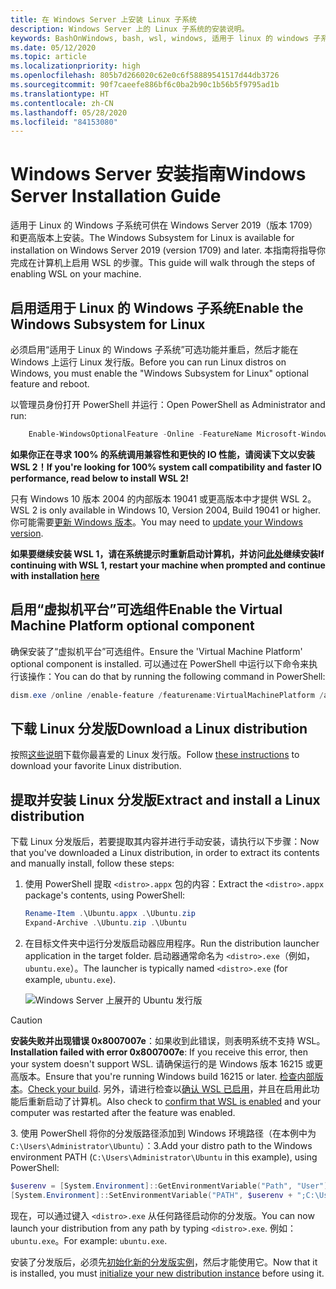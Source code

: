 ```yaml
---
title: 在 Windows Server 上安装 Linux 子系统
description: Windows Server 上的 Linux 子系统的安装说明。
keywords: BashOnWindows, bash, wsl, windows, 适用于 linux 的 windows 子系统, windowssubsystem, ubuntu, windows server
ms.date: 05/12/2020
ms.topic: article
ms.localizationpriority: high
ms.openlocfilehash: 805b7d266020c62e0c6f58889541517d44db3726
ms.sourcegitcommit: 90f7caeefe886bf6c0ba2b90c1b56b5f9795ad1b
ms.translationtype: HT
ms.contentlocale: zh-CN
ms.lasthandoff: 05/28/2020
ms.locfileid: "84153080"
---
```

# <a name="windows-server-installation-guide"></a><span data-ttu-id="e924c-104">Windows Server 安装指南</span><span class="sxs-lookup"><span data-stu-id="e924c-104">Windows Server Installation Guide</span></span>

<span data-ttu-id="e924c-105">适用于 Linux 的 Windows 子系统可供在 Windows Server 2019（版本 1709）和更高版本上安装。</span><span class="sxs-lookup"><span data-stu-id="e924c-105">The Windows Subsystem for Linux is available for installation on Windows Server 2019 (version 1709) and later.</span></span> <span data-ttu-id="e924c-106">本指南将指导你完成在计算机上启用 WSL 的步骤。</span><span class="sxs-lookup"><span data-stu-id="e924c-106">This guide will walk through the steps of enabling WSL on your machine.</span></span>

## <a name="enable-the-windows-subsystem-for-linux"></a><span data-ttu-id="e924c-107">启用适用于 Linux 的 Windows 子系统</span><span class="sxs-lookup"><span data-stu-id="e924c-107">Enable the Windows Subsystem for Linux</span></span>

<span data-ttu-id="e924c-108">必须启用“适用于 Linux 的 Windows 子系统”可选功能并重启，然后才能在 Windows 上运行 Linux 发行版。</span><span class="sxs-lookup"><span data-stu-id="e924c-108">Before you can run Linux distros on Windows, you must enable the "Windows Subsystem for Linux" optional feature and reboot.</span></span>

<span data-ttu-id="e924c-109">以管理员身份打开 PowerShell 并运行：</span><span class="sxs-lookup"><span data-stu-id="e924c-109">Open PowerShell as Administrator and run:</span></span>

```powershell
    Enable-WindowsOptionalFeature -Online -FeatureName Microsoft-Windows-Subsystem-Linux

```

<span data-ttu-id="e924c-110">**如果你正在寻求 100% 的系统调用兼容性和更快的 IO 性能，请阅读下文以安装 WSL 2！**</span><span class="sxs-lookup"><span data-stu-id="e924c-110">**If you're looking for 100% system call compatibility and faster IO performance, read below to install WSL 2!**</span></span>

<span data-ttu-id="e924c-111">只有 Windows 10 版本 2004 的内部版本 19041 或更高版本中才提供 WSL 2。</span><span class="sxs-lookup"><span data-stu-id="e924c-111">WSL 2 is only available in Windows 10, Version 2004, Build 19041 or higher.</span></span> <span data-ttu-id="e924c-112">你可能需要[更新 Windows 版本](ms-settings:windowsupdate)。</span><span class="sxs-lookup"><span data-stu-id="e924c-112">You may need to [update your Windows version](ms-settings:windowsupdate).</span></span>

<span data-ttu-id="e924c-113">**如果要继续安装 WSL 1，请在系统提示时重新启动计算机，并访问[此处](./install-on-server.md#download-a-linux-distribution)继续安装**</span><span class="sxs-lookup"><span data-stu-id="e924c-113">**If continuing with WSL 1, restart your machine when prompted and continue with installation [here](./install-on-server.md#download-a-linux-distribution)**</span></span>

## <a name="enable-the-virtual-machine-platform-optional-component"></a><span data-ttu-id="e924c-114">启用“虚拟机平台”可选组件</span><span class="sxs-lookup"><span data-stu-id="e924c-114">Enable the Virtual Machine Platform optional component</span></span>

<span data-ttu-id="e924c-115">确保安装了“虚拟机平台”可选组件。</span><span class="sxs-lookup"><span data-stu-id="e924c-115">Ensure the 'Virtual Machine Platform' optional component is installed.</span></span> <span data-ttu-id="e924c-116">可以通过在 PowerShell 中运行以下命令来执行该操作：</span><span class="sxs-lookup"><span data-stu-id="e924c-116">You can do that by running the following command in PowerShell:</span></span>

```powershell
dism.exe /online /enable-feature /featurename:VirtualMachinePlatform /all /norestart
```

## <a name="download-a-linux-distribution"></a><span data-ttu-id="e924c-117">下载 Linux 分发版</span><span class="sxs-lookup"><span data-stu-id="e924c-117">Download a Linux distribution</span></span>

<span data-ttu-id="e924c-118">按照[这些说明](install-manual.md)下载你最喜爱的 Linux 发行版。</span><span class="sxs-lookup"><span data-stu-id="e924c-118">Follow [these instructions](install-manual.md) to download your favorite Linux distribution.</span></span>

## <a name="extract-and-install-a-linux-distribution"></a><span data-ttu-id="e924c-119">提取并安装 Linux 分发版</span><span class="sxs-lookup"><span data-stu-id="e924c-119">Extract and install a Linux distribution</span></span>

<span data-ttu-id="e924c-120">下载 Linux 分发版后，若要提取其内容并进行手动安装，请执行以下步骤：</span><span class="sxs-lookup"><span data-stu-id="e924c-120">Now that you've downloaded a Linux distribution, in order to extract its contents and manually install, follow these steps:</span></span>

1. <span data-ttu-id="e924c-121">使用 PowerShell 提取 `<distro>.appx` 包的内容：</span><span class="sxs-lookup"><span data-stu-id="e924c-121">Extract the `<distro>.appx` package's contents, using PowerShell:</span></span>

    ```powershell
    Rename-Item .\Ubuntu.appx .\Ubuntu.zip
    Expand-Archive .\Ubuntu.zip .\Ubuntu
    ```

2. <span data-ttu-id="e924c-122">在目标文件夹中运行分发版启动器应用程序。</span><span class="sxs-lookup"><span data-stu-id="e924c-122">Run the distribution launcher application in the target folder.</span></span> <span data-ttu-id="e924c-123">启动器通常命名为 `<distro>.exe`（例如，`ubuntu.exe`）。</span><span class="sxs-lookup"><span data-stu-id="e924c-123">The launcher is typically named `<distro>.exe` (for example, `ubuntu.exe`).</span></span>

    ![Windows Server 上展开的 Ubuntu 发行版](media/server-appx-expand.png)

> [!CAUTION]
> <span data-ttu-id="e924c-125">**安装失败并出现错误 0x8007007e**：如果收到此错误，则表明系统不支持 WSL。</span><span class="sxs-lookup"><span data-stu-id="e924c-125">**Installation failed with error 0x8007007e**: If you receive this error, then your system doesn't support WSL.</span></span> <span data-ttu-id="e924c-126">请确保运行的是 Windows 版本 16215 或更高版本。</span><span class="sxs-lookup"><span data-stu-id="e924c-126">Ensure that you're running Windows build 16215 or later.</span></span> <span data-ttu-id="e924c-127">[检查内部版本](troubleshooting.md#check-your-build-number)。</span><span class="sxs-lookup"><span data-stu-id="e924c-127">[Check your build](troubleshooting.md#check-your-build-number).</span></span> <span data-ttu-id="e924c-128">另外，请进行检查以[确认 WSL 已启用](troubleshooting.md#confirm-wsl-is-enabled)，并且在启用此功能后重新启动了计算机。</span><span class="sxs-lookup"><span data-stu-id="e924c-128">Also check to [confirm that WSL is enabled](troubleshooting.md#confirm-wsl-is-enabled) and your computer was restarted after the feature was enabled.</span></span>  

<span data-ttu-id="e924c-129">3. 使用 PowerShell 将你的分发版路径添加到 Windows 环境路径（在本例中为 `C:\Users\Administrator\Ubuntu`）：</span><span class="sxs-lookup"><span data-stu-id="e924c-129">3.Add your distro path to the Windows environment PATH (`C:\Users\Administrator\Ubuntu` in this example), using PowerShell:</span></span>

```powershell
$userenv = [System.Environment]::GetEnvironmentVariable("Path", "User")
[System.Environment]::SetEnvironmentVariable("PATH", $userenv + ";C:\Users\Administrator\Ubuntu", "User")
```

<span data-ttu-id="e924c-130">现在，可以通过键入 `<distro>.exe` 从任何路径启动你的分发版。</span><span class="sxs-lookup"><span data-stu-id="e924c-130">You can now launch your distribution from any path by typing `<distro>.exe`.</span></span> <span data-ttu-id="e924c-131">例如： `ubuntu.exe`。</span><span class="sxs-lookup"><span data-stu-id="e924c-131">For example: `ubuntu.exe`.</span></span>

<span data-ttu-id="e924c-132">安装了分发版后，必须先[初始化新的分发版实例](initialize-distro.md)，然后才能使用它。</span><span class="sxs-lookup"><span data-stu-id="e924c-132">Now that it is installed, you must [initialize your new distribution instance](initialize-distro.md) before using it.</span></span>
